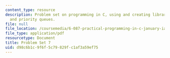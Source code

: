 ```yaml
---
content_type: resource
description: Problem set on programming in C, using and creating libraries, B-trees,
  and priority queues.
file: null
file_location: /coursemedia/6-087-practical-programming-in-c-january-iap-2010/d98c6b1c9f6f5c79829fc1af3a59ef75_MIT6_087IAP10_assn07.pdf
file_type: application/pdf
resourcetype: Document
title: Problem Set 7
uid: d98c6b1c-9f6f-5c79-829f-c1af3a59ef75
---
```

